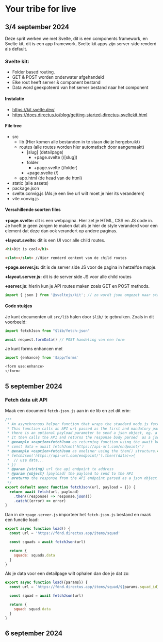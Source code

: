 # Your tribe for live
## 3/4 september 2024
Deze sprit werken we met Svelte, dit is een components framework, en Svelte kit, dit is een app framework. Svelte kit apps zijn server-side renderd als default. 

### Svelte kit: 
- Folder based routing. 
- GET & POST worden onderwater afgehandeld
- Elke rout heeft server & component bestand
- Data word geexpoteerd van het server bestand naar het component

#### Instalatie
- https://kit.svelte.dev/
- https://docs.directus.io/blog/getting-started-directus-sveltekit.html

#### File tree
- src
  - lib (Hier komen alle bestanden in te staan die je hergebruikt)
  - routes (alle routes worden hier automatisch door aangemaakt)
    - [slug] (detailpage)
      - +page.svelte (/[slug])
    - folder
      - +page.svelte (/folder)
    - +page.svelte (/)
  - app.html (de head van de html)
- static (alle assets)
- package.json
- svelte.convig.js (Als je een live url wilt moet je hier its veranderen)
- vite.convig.js

#### Verschillende soorten files
**+page.svelte:** dit is een webpagina. Hier zet je HTML, CSS en JS code in. Je hoeft je geen zorgen te maken dat als je hier de style veranderd voor een element dat deze dan ook verandert op andere paginas.

**+layout.svelte:** dit is een UI voor alle child routes.
```html
<h1>Dit is cool</h1>

<slot></slot> //Hier renderd content van de child routes

```
**+page.server.js:** dit is de server side JS voor de pagina in hetzelfde mapje.

**+layout.server.js:** dit is de server side JS voor alle child routes

**+server.js:** hierin kun je API routes maken zoals GET en POST methods.

```js
import { json } from '@sveltejs/kit'; // zo wordt json omgezet naar string
```

#### Code stukjes
Je kunt documenten uit `src/lib` halen door `$lib/` te gebruiken. Zoals in dit voorbeeld:
```js
import fetchJson from "$lib/fetch-json"
```

```js
await request.formData() // POST handeling van een form
```

Je kunt forms enhancen met 
```js
import {enhance} from '$app/forms'

<form use:enhance>
</form>
```

## 5 september 2024
### Fetch data uit API
Maak een document `fetch-json.js` aan in de lib en zet dit erin:
```js
/**
 * An asynchronous helper function that wraps the standard node.js fetch API.
 * This function calls an API url passed as the first and mandatory parameter,
 * there is an optional payload parameter to send a json object, eg. a filter.
 * It then calls the API and returns the response body parsed  as a json object.
 * @example <caption>fetchJson as returning function using the await keyword</caption>
 * const data = await fetchJson('https://api-url.com/endpoint/')
 * @example <caption>fetchJson as oneliner using the then() structure.</caption>
 * fetchJson('https://api-url.com/endpoint/').then((data)=>{
 *  // use data...
 * })
 * @param {string} url the api endpoint to address
 * @param {object} [payload] the payload to send to the API
 * @returns the response from the API endpoint parsed as a json object
 */
export default async function fetchJson(url, payload = {}) {
  return await fetch(url, payload)
    .then((response) => response.json())
    .catch((error) => error)
}
```

Dan in de `+page.server.js` importeer het `fetch-json.js` bestand en maak een functie load:
```js
export async function load() {
  const url = 'https://fdnd.directus.app/items/squad'

  const squads = await fetchJson(url)

  return {
    squads: squads.data
  }
}
```

Als je data voor een detailpage wilt ophalen dan doe je dat zo:
```js
export async function load({params}) {
  const url = `https://fdnd.directus.app/items/squad/${params.squad_id}`

  const squad = await fetchJson(url)

  return {
    squad: squad.data
  }
}
```

## 6 september 2024